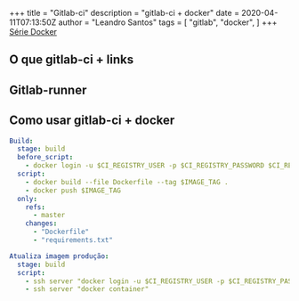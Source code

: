 +++
title = "Gitlab-ci"
description = "gitlab-ci + docker"
date = 2020-04-11T07:13:50Z
author = "Leandro Santos"
tags = [
    "gitlab",
    "docker",
]
+++ 
[Série Docker](/posts/2020/04/docker-parte-1)

## O que gitlab-ci + links

## Gitlab-runner
## Como usar gitlab-ci + docker


```yaml
Build:
  stage: build
  before_script:
    - docker login -u $CI_REGISTRY_USER -p $CI_REGISTRY_PASSWORD $CI_REGISTRY
  script:
    - docker build --file Dockerfile --tag $IMAGE_TAG .    
    - docker push $IMAGE_TAG
  only:
    refs:
      - master
    changes:
      - "Dockerfile"
      - "requirements.txt"

Atualiza imagem produção:
  stage: build
  script:
    - ssh server "docker login -u $CI_REGISTRY_USER -p $CI_REGISTRY_PASSWORD $CI_REGISTRY && docker pull $IMAGE_TAG"
    - ssh server "docker container"
```